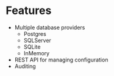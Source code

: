 # Features

* Multiple database providers
  * Postgres
  * SQLServer
  * SQLite
  * InMemory
* REST API for managing configuration
* Auditing